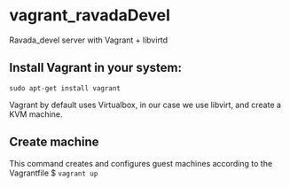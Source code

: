 # vagrant_ravadaDevel
Ravada_devel server with Vagrant + libvirtd

## Install Vagrant in your system:

<code>sudo apt-get install vagrant</code>

Vagrant by default uses Virtualbox, in our case we use libvirt, and create a KVM machine.

## Create machine
This command creates and configures guest machines according to the Vagrantfile
$ <code>vagrant up</code>
